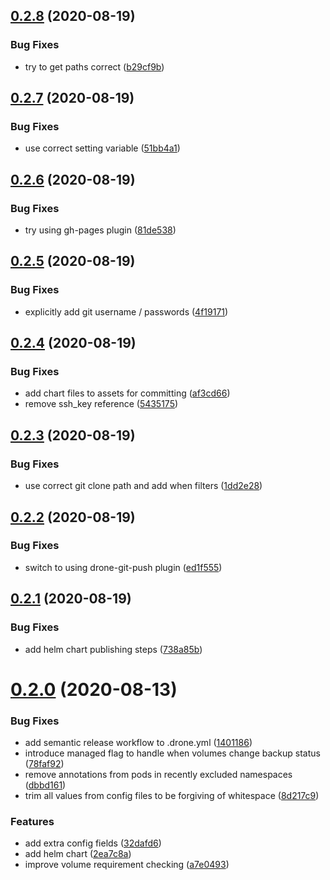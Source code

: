 ## [0.2.8](https://github.com/smoothify/velero-volume-controller/compare/v0.2.7...v0.2.8) (2020-08-19)


### Bug Fixes

* try to get paths correct ([b29cf9b](https://github.com/smoothify/velero-volume-controller/commit/b29cf9b062990e1729ac5bccde9cced2e912a1b1))

## [0.2.7](https://github.com/smoothify/velero-volume-controller/compare/v0.2.6...v0.2.7) (2020-08-19)


### Bug Fixes

* use correct setting variable ([51bb4a1](https://github.com/smoothify/velero-volume-controller/commit/51bb4a13e81f4370c4fd551b44b2b63e7f35db79))

## [0.2.6](https://github.com/smoothify/velero-volume-controller/compare/v0.2.5...v0.2.6) (2020-08-19)


### Bug Fixes

* try using gh-pages plugin ([81de538](https://github.com/smoothify/velero-volume-controller/commit/81de5388878bb870e9bd48ff78f178f05bea2aaa))

## [0.2.5](https://github.com/smoothify/velero-volume-controller/compare/v0.2.4...v0.2.5) (2020-08-19)


### Bug Fixes

* explicitly add git username / passwords ([4f19171](https://github.com/smoothify/velero-volume-controller/commit/4f1917185e3cdc48ea3554357d42d3e67b9b3009))

## [0.2.4](https://github.com/smoothify/velero-volume-controller/compare/v0.2.3...v0.2.4) (2020-08-19)


### Bug Fixes

* add chart files to assets for committing ([af3cd66](https://github.com/smoothify/velero-volume-controller/commit/af3cd66dc037069e1e74be530e0ed7702f35522f))
* remove ssh_key reference ([5435175](https://github.com/smoothify/velero-volume-controller/commit/54351755e3a2eb35e98aa98ef0a41f3581806ed1))

## [0.2.3](https://github.com/smoothify/velero-volume-controller/compare/v0.2.2...v0.2.3) (2020-08-19)


### Bug Fixes

* use correct git clone path and add when filters ([1dd2e28](https://github.com/smoothify/velero-volume-controller/commit/1dd2e28ebd10cc44e99511fe259c83df84934663))

## [0.2.2](https://github.com/smoothify/velero-volume-controller/compare/v0.2.1...v0.2.2) (2020-08-19)


### Bug Fixes

* switch to using drone-git-push plugin ([ed1f555](https://github.com/smoothify/velero-volume-controller/commit/ed1f55573b54f2165ebc1bf512c1fa5374e0f4c0))

## [0.2.1](https://github.com/smoothify/velero-volume-controller/compare/v0.2.0...v0.2.1) (2020-08-19)


### Bug Fixes

* add helm chart publishing steps ([738a85b](https://github.com/smoothify/velero-volume-controller/commit/738a85bba7fa944a50ac0eab55ba6e133a20b801))

# [0.2.0](https://github.com/smoothify/velero-volume-controller/compare/v0.1.0...v0.2.0) (2020-08-13)


### Bug Fixes

* add semantic release workflow to .drone.yml ([1401186](https://github.com/smoothify/velero-volume-controller/commit/1401186cd77643e768c2a7e7f2d9d832687ec730))
* introduce managed flag to handle when volumes change backup status ([78faf92](https://github.com/smoothify/velero-volume-controller/commit/78faf92c81b06e3b0d7d5e5196bff9287552480f))
* remove annotations from pods in recently excluded namespaces ([dbbd161](https://github.com/smoothify/velero-volume-controller/commit/dbbd1616ed1aaca756ef6786850ca7e7dc37322b))
* trim all values from config files to be forgiving of whitespace ([8d217c9](https://github.com/smoothify/velero-volume-controller/commit/8d217c9bcc3f268bab68a3f1d51fc82de9cd68e8))


### Features

* add extra config fields ([32dafd6](https://github.com/smoothify/velero-volume-controller/commit/32dafd6b33a3d7cc5695d165faa85cb271db4c8b))
* add helm chart ([2ea7c8a](https://github.com/smoothify/velero-volume-controller/commit/2ea7c8a6accdd1d5218ee9d311d39c2d1b0dc30e))
* improve volume requirement checking ([a7e0493](https://github.com/smoothify/velero-volume-controller/commit/a7e0493ceb12868afeec21ceefc52f91eaf8ad4f))
